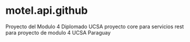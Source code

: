 # motel.api.github
Proyecto del Modulo 4 Diplomado UCSA
proyecto core para servicios rest  para proyecto de modulo 4 UCSA Paraguay
